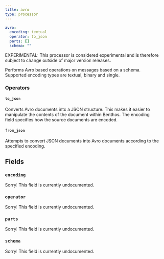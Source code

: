 ```yaml
---
title: avro
type: processor
---
```


```yaml
avro:
  encoding: textual
  operator: to_json
  parts: []
  schema: ""
```

EXPERIMENTAL: This processor is considered experimental and is therefore subject
to change outside of major version releases.

Performs Avro based operations on messages based on a schema. Supported encoding
types are textual, binary and single.

### Operators

#### `to_json`

Converts Avro documents into a JSON structure. This makes it easier to
manipulate the contents of the document within Benthos. The encoding field
specifies how the source documents are encoded.

#### `from_json`

Attempts to convert JSON documents into Avro documents according to the
specified encoding.

## Fields

### `encoding`

Sorry! This field is currently undocumented.

### `operator`

Sorry! This field is currently undocumented.

### `parts`

Sorry! This field is currently undocumented.

### `schema`

Sorry! This field is currently undocumented.

